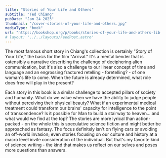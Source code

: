 ```yaml
---
title: "Stories of Your Life and Others"
subtitle: "Ted Chiang"
pubDate: "Jan 24 2023"
thumbnail: "/cover-stories-of-your-life-and-others.jpg"
mediaType: "book"
url: "https://bookshop.org/p/books/stories-of-your-life-and-others-lib-e-ted-chiang/16687839"
# layout: '../../layouts/FeedPost.astro'
---
```


The most famous short story in Chiang's collection is certainly "Story of Your Life," the basis for the film "Arrival." It's a mental bender that is ostensibly a narrative describing the challenge of deciphering alien communication, but it's also a challenge to our linear concept of time and language and an engrossing fractured retelling - foretelling? - of one woman's life to come. When the future is already determined, what role does free will play in the present?

Each story in this book is a similar challenge to accepted pillars of society and humanity. What do we value when we have the ability to judge people without perceiving their physical beauty? What if an experimental medical treatment could transform our brains' capacity for intelligence to the point of transcendence? Is it possible for Man to build a stairway to heaven... and what would we find at the top? The stories are more lyrical than action-packed - on the whole this is speculative science fiction and might better be approached as fantasy. The focus definitely isn't on flying cars or avoiding an off-world invasion; even stories focusing on our culture and history at a macro level invite consideration of the individual. But that's my favorite kind of science writing - the kind that makes us reflect on our selves and poses more questions than answers.